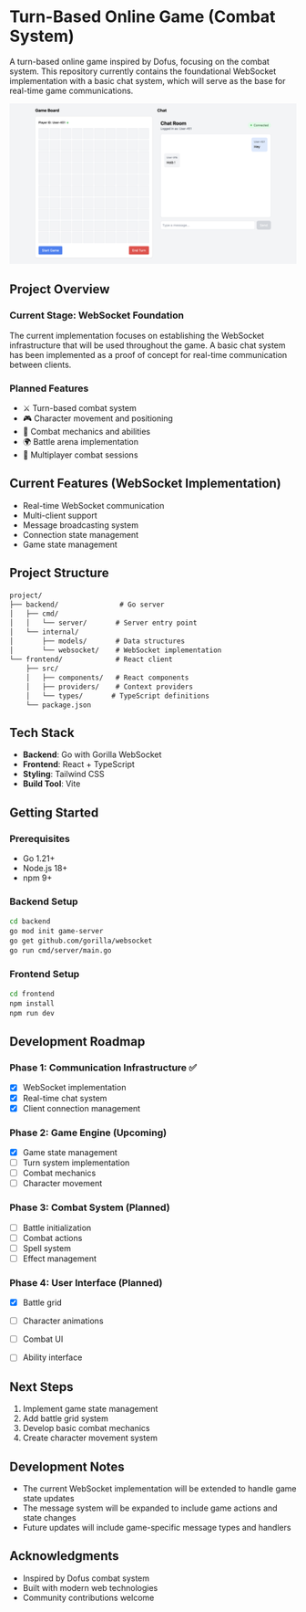 # Turn-Based Online Game (Combat System)

A turn-based online game inspired by Dofus, focusing on the combat system. This repository currently contains the foundational WebSocket implementation with a basic chat system, which will serve as the base for real-time game communications.

![image](src/chatngameboard.png)

## Project Overview

### Current Stage: WebSocket Foundation
The current implementation focuses on establishing the WebSocket infrastructure that will be used throughout the game. A basic chat system has been implemented as a proof of concept for real-time communication between clients.

### Planned Features
- ⚔️ Turn-based combat system
- 🎮 Character movement and positioning
- 🎲 Combat mechanics and abilities
- 🌍 Battle arena implementation
- 👥 Multiplayer combat sessions

## Current Features (WebSocket Implementation)
- Real-time WebSocket communication
- Multi-client support
- Message broadcasting system
- Connection state management
- Game state management

## Project Structure
```
project/
├── backend/               # Go server
│   ├── cmd/
│   │   └── server/       # Server entry point
│   └── internal/
│       ├── models/       # Data structures
│       └── websocket/    # WebSocket implementation
└── frontend/             # React client
    ├── src/
    │   ├── components/   # React components
    │   ├── providers/    # Context providers
    │   └── types/       # TypeScript definitions
    └── package.json
```

## Tech Stack
- **Backend**: Go with Gorilla WebSocket
- **Frontend**: React + TypeScript
- **Styling**: Tailwind CSS
- **Build Tool**: Vite

## Getting Started

### Prerequisites
- Go 1.21+
- Node.js 18+
- npm 9+

### Backend Setup
```bash
cd backend
go mod init game-server
go get github.com/gorilla/websocket
go run cmd/server/main.go
```

### Frontend Setup
```bash
cd frontend
npm install
npm run dev
```

## Development Roadmap

### Phase 1: Communication Infrastructure ✅
- [x] WebSocket implementation
- [x] Real-time chat system
- [x] Client connection management

### Phase 2: Game Engine (Upcoming)
- [x] Game state management
- [ ] Turn system implementation
- [ ] Combat mechanics
- [ ] Character movement

### Phase 3: Combat System (Planned)
- [ ] Battle initialization
- [ ] Combat actions
- [ ] Spell system
- [ ] Effect management

### Phase 4: User Interface (Planned)
- [x] Battle grid
- [ ] Character animations
- [ ] Combat UI
- [ ] Ability interface


## Next Steps
1. Implement game state management
2. Add battle grid system
3. Develop basic combat mechanics
4. Create character movement system

## Development Notes
- The current WebSocket implementation will be extended to handle game state updates
- The message system will be expanded to include game actions and state changes
- Future updates will include game-specific message types and handlers

## Acknowledgments
- Inspired by Dofus combat system
- Built with modern web technologies
- Community contributions welcome
